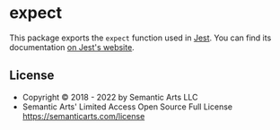 # expect

This package exports the `expect` function used in [Jest](https://jestjs.io/). You can find its documentation [on Jest's website](https://jestjs.io/docs/expect).

## License

- Copyright © 2018 - 2022 by Semantic Arts LLC
- Semantic Arts' Limited Access Open Source Full License https://semanticarts.com/license
